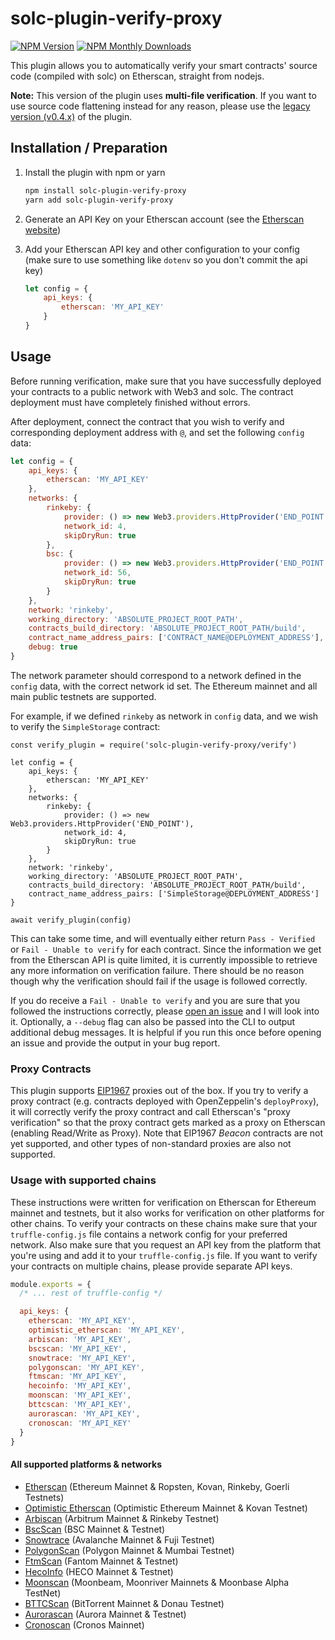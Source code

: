 # solc-plugin-verify-proxy
[![NPM Version](https://img.shields.io/npm/v/solc-plugin-verify-proxy.svg)](https://www.npmjs.com/package/solc-plugin-verify-proxy)
[![NPM Monthly Downloads](https://img.shields.io/npm/dm/solc-plugin-verify-proxy.svg)](https://www.npmjs.com/package/solc-plugin-verify-proxy)

This plugin allows you to automatically verify your smart contracts' source code (compiled with solc) on Etherscan, straight from nodejs.

**Note:** This version of the plugin uses **multi-file verification**. If you want to use source code flattening instead for any reason, please use the [legacy version (v0.4.x)](https://github.com/rkalis/truffle-plugin-verify/tree/legacy) of the plugin.

## Installation / Preparation
1. Install the plugin with npm or yarn
    ```sh
    npm install solc-plugin-verify-proxy
    yarn add solc-plugin-verify-proxy
    ```

2. Generate an API Key on your Etherscan account (see the [Etherscan website](https://etherscan.io/apis))
3. Add your Etherscan API key and other configuration to your config (make sure to use something like `dotenv` so you don't commit the api key)

    ```js
    let config = {
        api_keys: {
            etherscan: 'MY_API_KEY'
        }
    }
    ```

## Usage
Before running verification, make sure that you have successfully deployed your contracts to a public network with Web3 and solc. The contract deployment must have completely finished without errors.

After deployment, connect the contract that you wish to verify and corresponding deployment address with `@`, and set the following `config` data:

```js
let config = {
    api_keys: {
        etherscan: 'MY_API_KEY'
    },
    networks: {
        rinkeby: {
            provider: () => new Web3.providers.HttpProvider('END_POINT'),
            network_id: 4,
            skipDryRun: true
        },
        bsc: {
            provider: () => new Web3.providers.HttpProvider('END_POINT'),
            network_id: 56,
            skipDryRun: true
        }
    },
    network: 'rinkeby',
    working_directory: 'ABSOLUTE_PROJECT_ROOT_PATH',
    contracts_build_directory: 'ABSOLUTE_PROJECT_ROOT_PATH/build',
    contract_name_address_pairs: ['CONTRACT_NAME@DEPLOYMENT_ADDRESS'],
    debug: true
}
```

The network parameter should correspond to a network defined in the `config` data, with the correct network id set. The Ethereum mainnet and all main public testnets are supported.

For example, if we defined `rinkeby` as network in `config` data, and we wish to verify the `SimpleStorage` contract:

```
const verify_plugin = require('solc-plugin-verify-proxy/verify')

let config = {
    api_keys: {
        etherscan: 'MY_API_KEY'
    },
    networks: {
        rinkeby: {
            provider: () => new Web3.providers.HttpProvider('END_POINT'),
            network_id: 4,
            skipDryRun: true
        }
    },
    network: 'rinkeby',
    working_directory: 'ABSOLUTE_PROJECT_ROOT_PATH',
    contracts_build_directory: 'ABSOLUTE_PROJECT_ROOT_PATH/build',
    contract_name_address_pairs: ['SimpleStorage@DEPLOYMENT_ADDRESS']
}

await verify_plugin(config)
```

This can take some time, and will eventually either return `Pass - Verified` or `Fail - Unable to verify` for each contract. Since the information we get from the Etherscan API is quite limited, it is currently impossible to retrieve any more information on verification failure. There should be no reason though why the verification should fail if the usage is followed correctly.

If you do receive a `Fail - Unable to verify` and you are sure that you followed the instructions correctly, please [open an issue](/issues/new) and I will look into it. Optionally, a `--debug` flag can also be passed into the CLI to output additional debug messages. It is helpful if you run this once before opening an issue and provide the output in your bug report.


### Proxy Contracts
This plugin supports [EIP1967](https://eips.ethereum.org/EIPS/eip-1967) proxies out of the box. If you try to verify a proxy contract (e.g. contracts deployed with OpenZeppelin's `deployProxy`), it will correctly verify the proxy contract and call Etherscan's "proxy verification" so that the proxy contract gets marked as a proxy on Etherscan (enabling Read/Write as Proxy). Note that EIP1967 *Beacon* contracts are not yet supported, and other types of non-standard proxies are also not supported.


### Usage with supported chains
These instructions were written for verification on Etherscan for Ethereum mainnet and testnets, but it also works for verification on other platforms for other chains. To verify your contracts on these chains make sure that your `truffle-config.js` file contains a network config for your preferred network. Also make sure that you request an API key from the platform that you're using and add it to your `truffle-config.js` file. If you want to verify your contracts on multiple chains, please provide separate API keys.

```js
module.exports = {
  /* ... rest of truffle-config */

  api_keys: {
    etherscan: 'MY_API_KEY',
    optimistic_etherscan: 'MY_API_KEY',
    arbiscan: 'MY_API_KEY',
    bscscan: 'MY_API_KEY',
    snowtrace: 'MY_API_KEY',
    polygonscan: 'MY_API_KEY',
    ftmscan: 'MY_API_KEY',
    hecoinfo: 'MY_API_KEY',
    moonscan: 'MY_API_KEY',
    bttcscan: 'MY_API_KEY',
    aurorascan: 'MY_API_KEY',
    cronoscan: 'MY_API_KEY'
  }
}
```

#### All supported platforms & networks
- [Etherscan](https://etherscan.io/) (Ethereum Mainnet & Ropsten, Kovan, Rinkeby, Goerli Testnets)
- [Optimistic Etherscan](https://optimistic.etherscan.io/) (Optimistic Ethereum Mainnet & Kovan Testnet)
- [Arbiscan](https://arbiscan.io) (Arbitrum Mainnet & Rinkeby Testnet)
- [BscScan](https://bscscan.com) (BSC Mainnet & Testnet)
- [Snowtrace](https://snowtrace.io/) (Avalanche Mainnet & Fuji Testnet)
- [PolygonScan](https://polygonscan.com) (Polygon Mainnet & Mumbai Testnet)
- [FtmScan](https://ftmscan.com) (Fantom Mainnet & Testnet)
- [HecoInfo](https://hecoinfo.com) (HECO Mainnet & Testnet)
- [Moonscan](https://moonscan.io/) (Moonbeam, Moonriver Mainnets & Moonbase Alpha TestNet)
- [BTTCScan](https://bttcscan.com/) (BitTorrent Mainnet & Donau Testnet)
- [Aurorascan](https://aurorascan.dev/) (Aurora Mainnet & Testnet)
- [Cronoscan](https://cronoscan.com) (Cronos Mainnet)
